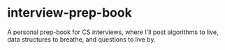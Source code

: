 # interview-prep-book
A personal prep-book for CS interviews, where I'll post algorithms to live, data structures to breathe, and questions to live by. 
